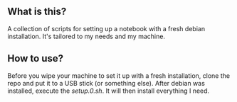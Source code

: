 ## What is this?
A collection of scripts for setting up a notebook with a fresh debian installation.
It's tailored to my needs and my machine.

## How to use?
Before you wipe your machine to set it up with a fresh installation, clone the repo and put it to a USB stick (or something else). After debian was installed, execute the *setup.0.sh*. It will then install everything I need.
